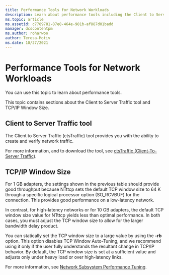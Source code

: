 ```yaml
---
title: Performance Tools for Network Workloads
description: Learn about performance tools including the Client to Server Traffic tool and TCP/IP Window Size. 
ms.topic: article
ms.assetid: c7789781-87e8-464e-981b-af887d01badd
manager: dcscontentpm
ms.author: roharwoo
author: Teresa-Motiv
ms.date: 10/27/2021
---
```


# Performance Tools for Network Workloads

>

You can use this topic to learn about performance tools.

This topic contains sections about the Client to Server Traffic tool and TCP/IP Window Size.

##  <a name="bkmk_tuning"></a> Client to Server Traffic tool

The Client to Server Traffic \(ctsTraffic\) tool provides you with the ability to create and verify network traffic.

For more information, and to download the tool, see [ctsTraffic (Client-To-Server Traffic)](https://github.com/Microsoft/ctsTraffic).

##  <a name="bkmk_size"></a> TCP/IP Window Size

For 1 GB adapters, the settings shown in the previous table should provide good throughput because NTttcp sets the default TCP window size to 64 K through a specific logical processor option \(SO_RCVBUF\) for the connection. This provides good performance on a low-latency network.

In contrast, for high-latency networks or for 10 GB adapters, the default TCP window size value for NTttcp yields less than optimal performance. In both cases, you must adjust the TCP window size to allow for the larger bandwidth delay product.

You can statically set the TCP window size to a large value by using the **-rb** option. This option disables TCP Window Auto-Tuning, and we recommend using it only if the user fully understands the resultant change in TCP/IP behavior. By default, the TCP window size is set at a sufficient value and adjusts only under heavy load or over high-latency links.

For more information, see [Network Subsystem Performance Tuning](net-sub-performance-top.md).
